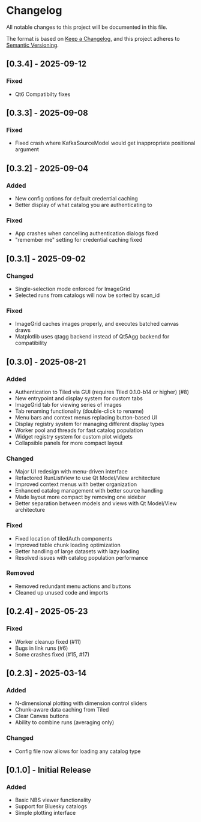 # Changelog

All notable changes to this project will be documented in this file.

The format is based on [Keep a Changelog](https://keepachangelog.com/en/1.0.0/),
and this project adheres to [Semantic Versioning](https://semver.org/spec/v2.0.0.html).

## [0.3.4] - 2025-09-12
### Fixed
- Qt6 Compatibilty fixes

## [0.3.3] - 2025-09-08

### Fixed
- Fixed crash where KafkaSourceModel would get inappropriate positional argument

## [0.3.2] - 2025-09-04
### Added
- New config options for default credential caching
- Better display of what catalog you are authenticating to

### Fixed
- App crashes when cancelling authentication dialogs fixed
- "remember me" setting for credential caching fixed

## [0.3.1] - 2025-09-02

### Changed
- Single-selection mode enforced for ImageGrid
- Selected runs from catalogs will now be sorted by scan_id

### Fixed
- ImageGrid caches images properly, and executes batched canvas draws
- Matplotlib uses qtagg backend instead of Qt5Agg backend for compatibility

## [0.3.0] - 2025-08-21

### Added
- Authentication to Tiled via GUI (requires Tiled 0.1.0-b14 or higher) (#8)
- New entrypoint and display system for custom tabs
- ImageGrid tab for viewing series of images
- Tab renaming functionality (double-click to rename)
- Menu bars and context menus replacing button-based UI
- Display registry system for managing different display types
- Worker pool and threads for fast catalog population
- Widget registry system for custom plot widgets
- Collapsible panels for more compact layout

### Changed
- Major UI redesign with menu-driven interface
- Refactored RunListView to use Qt Model/View architecture
- Improved context menus with better organization
- Enhanced catalog management with better source handling
- Made layout more compact by removing one sidebar
- Better separation between models and views with Qt Model/View architecture


### Fixed
- Fixed location of tiledAuth components
- Improved table chunk loading optimization
- Better handling of large datasets with lazy loading
- Resolved issues with catalog population performance

### Removed
- Removed redundant menu actions and buttons
- Cleaned up unused code and imports

## [0.2.4] - 2025-05-23

### Fixed
- Worker cleanup fixed (#11)
- Bugs in link runs (#6)
- Some crashes fixed (#15, #17)

## [0.2.3] - 2025-03-14
### Added
- N-dimensional plotting with dimension control sliders
- Chunk-aware data caching from Tiled
- Clear Canvas buttons
- Ability to combine runs (averaging only)

### Changed
- Config file now allows for loading any catalog type

## [0.1.0] - Initial Release

### Added
- Basic NBS viewer functionality
- Support for Bluesky catalogs
- Simple plotting interface
